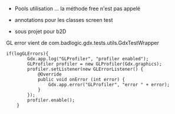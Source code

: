 - Pools utilisation ...  la méthode free n'est pas appelé


- annotations pour les classes screen test


- sous projet pour b2D

GL error vient de com.badlogic.gdx.tests.utils.GdxTestWrapper

	if(logGLErrors){
			Gdx.app.log("GLProfiler", "profiler enabled");
			GLProfiler profiler = new GLProfiler(Gdx.graphics);
			profiler.setListener(new GLErrorListener() {
				@Override
				public void onError (int error) {
					Gdx.app.error("GLProfiler", "error " + error);
				}
			});
			profiler.enable();
		}